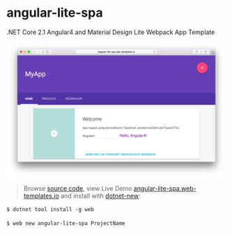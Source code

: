 # angular-lite-spa

.NET Core 2.1 Angular4 and Material Design Lite Webpack App Template

[![](https://raw.githubusercontent.com/ServiceStack/Assets/master/csharp-templates/angular-lite-spa.png)](http://angular-lite-spa.web-templates.io/)

> Browse [source code](https://github.com/NetCoreTemplates/angular-lite-spa), view Live Demo [angular-lite-spa.web-templates.io](http://angular-lite-spa.web-templates.io) and install with [dotnet-new](http://docs.servicestack.net/dotnet-new):

    $ dotnet tool install -g web

    $ web new angular-lite-spa ProjectName

